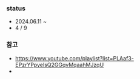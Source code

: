 ### status

- 2024.06.11 ~
- 4 / 9

### 참고

- https://www.youtube.com/playlist?list=PLAaf3-EPzrYPpyeIsQ2GGqvMqaahMJzqU
-
